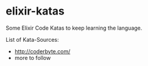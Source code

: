 # elixir-katas
Some Elixir Code Katas to keep learning the language.

List of Kata-Sources:
- http://coderbyte.com/
- more to follow
